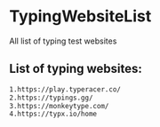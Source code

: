 # TypingWebsiteList
All list of typing test websites

## List of typing websites:
```bash
1.https://play.typeracer.co/
2.https://typings.gg/
3.https://monkeytype.com/
4.https://typx.io/home
```
